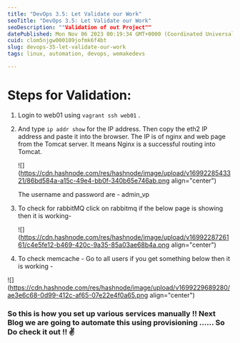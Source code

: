 ```yaml
---
title: "DevOps 3.5: Let Validate our Work"
seoTitle: "DevOps 3.5: Let Validate our Work"
seoDescription: ""Validation of out Project""
datePublished: Mon Nov 06 2023 00:19:34 GMT+0000 (Coordinated Universal Time)
cuid: clom5njgw000109jofmk6f4bt
slug: devops-35-let-validate-our-work
tags: linux, automation, devops, wemakedevs

---
```


# Steps for Validation:

1. Login to web01 using `vagrant ssh web01` .
    
2. And type `ip addr show` for the IP address. Then copy the eth2 IP address and paste it into the browser. The IP is of nginx and web page from the Tomcat server. It means Nginx is a successful routing into Tomcat.
    
    ![](https://cdn.hashnode.com/res/hashnode/image/upload/v1699228543321/86bd584a-a15c-49e4-bb0f-340b65e746ab.png align="center")
    
    The username and password are - admin\_vp
    
3. To check for rabbitMQ click on rabbitmq if the below page is showing then it is working-
    
    ![](https://cdn.hashnode.com/res/hashnode/image/upload/v1699228726161/c4e5fe12-b469-420c-9a35-85a03ae68b4a.png align="center")
    
4. To check memcache - Go to all users if you get something below then it is working -
    

![](https://cdn.hashnode.com/res/hashnode/image/upload/v1699229689280/ae3e6c68-0d99-412c-af65-07e22e4f0a65.png align="center")

### So this is how you set up various services manually !! Next Blog we are going to automate this using provisioning ...... So Do check it out !! ✌️